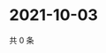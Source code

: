 # 2021-10-03

共 0 条

<!-- BEGIN WEIBO -->
<!-- 最后更新时间 Sun Oct 03 2021 02:15:48 GMT+0800 (China Standard Time) -->

<!-- END WEIBO -->
